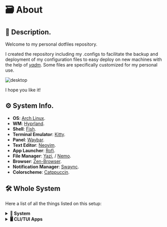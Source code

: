 # 🗃️ About

## 📝 Description.

Welcome to my personal dotfiles repository.

I created the repository including my .configs to facilitate the backup and deployment of my configuration files to easy deploy on new machines with the help of [_yadm_](https://yadm.io/). Some files are specifically customized for my personal use.

![desktop](https://camo.githubusercontent.com/0a00a85482c49d9c5c486e3c19a207e797ddf41b9bb14025c5fee97c445d3aeb/68747470733a2f2f77697265646c61696e2e732d756c2e65752f5739647879725546)

I hope you like it!

## ⚙️ System Info.

- **OS**: [Arch Linux](https://archlinux.org/).
- **WM**: [Hyprland](https://hyprland.org/).
- **Shell**: [Fish](https://fishshell.com/).
- **Terminal Emulator**: [Kitty](https://sw.kovidgoyal.net/kitty/).
- **Panel**: [Waybar](https://github.com/Alexays/Waybar).
- **Text Editor**: [Neovim](https://neovim.io/).
- **App Launcher**: [Rofi](https://davatorium.github.io/rofi/).
- **File Manager**: [Yazi](https://yazi-rs.github.io/), / [Nemo](https://community.linuxmint.com/software/view/nemo).
- **Browser**: [Zen-Browser](https://zen-browser.app).
- **Notification Manager**: [Swaync](https://github.com/ErikReider/SwayNotificationCenter).
- **Colorscheme**: [Catppuccin](https://github.com/catppuccin/catppuccin).

## 🛠️ Whole System

Here a list of all the things listed on this setup:

<details>
  <summary><b>🐧 System</b></summary>

| 📚 Entry                       | ✨ App                                                         |
| ------------------------------ | -------------------------------------------------------------- |
| **OS**                         | [Arch Linux](https://archlinux.org/)                           |
| **Package Manager**            | [pacman](https://wiki.archlinux.org/title/Pacman)              |
| **AUR Helper**                 | [yay](https://github.com/Jguer/yay)                            |
| **Window Manager**             | [hyprland](https://hyprland.org/)                              |
| **Notification Daemon/Center** | [swaync](https://github.com/ErikReider/SwayNotificationCenter) |
| **OSD Popup**                  | [swayosd](https://github.com/ErikReider/SwayOSD)               |
| **Bar**                        | [waybar](https://github.com/Alexays/Waybar)                    |
| **Audio Daemon**               | [pipewire](https://pipewire.org/)                              |
| **Application Launcher**       | [rofi](https://github.com/lbonn/rofi)                          |
| **Clipboard Manager**          | [wl-clipboard](https://github.com/bugaevc/wl-clipboard)        |
| **Wallpaper Switcher**         | [swww](https://github.com/Horus645/swww)                       |
| **Lock Screen**                | [hyprlock](https://github.com/hyprwm/hyprlock)                 |
| **Idle Timeout**               | [hypridle](https://github.com/hyprwm/hypridle)                 |
| **Color Picker**               | [hyprpicker](https://github.com/hyprwm/hyprpicker)             |
| **Screenshot Tool**            | [hyprshot](https://github.com/Gustash/Hyprshot)                |
| **Image Annotation**           | [satty](https://github.com/gabm/Satty)                         |

</details>

<details>
  <summary><b>🖥️ CLI/TUI Apps</b></summary>

| 📚 Entry                    | ✨ App                                                                |
| --------------------------- | --------------------------------------------------------------------- |
| **Shell**                   | [fish](https://fishshell.com/)                                        |
| **Terminal Emulator**       | [kitty](https://sw.kovidgoyal.net/kitty/)                             |
| **Terminal Multiplexer**    | [tmux](https://github.com/tmux/tmux)                                  |
| **Shell Prompt**            | [starship](https://starship.rs/)                                      |
| **Text Editor**             | [neovim](https://neovim.io/)                                          |
| **Shell History**           | [atuin](https://github.com/atuinsh/atuin)                             |
| **CD Replacement**          | [zoxide](https://github.com/ajeetdsouza/zoxide)                       |
| **LS Replacement**          | [eza](https://github.com/eza-community/eza)                           |
| **Cat Replacement**         | [bat](https://github.com/sharkdp/bat)                                 |
| **Find Replacement**        | [fd](https://github.com/sharkdp/fd)                                   |
| **File Manager**            | [yazi](https://yazi-rs.github.io/)                                    |
| **Help Pages**              | [navi](https://github.com/denisidoro/navi) / [TLDR](https://tldr.sh/) |
| **Fuzzy File Finder**       | [fzf](https://github.com/junegunn/fzf)                                |
| **Fuzzy Word Finder**       | [ripgrep](https://github.com/BurntSushi/ripgrep)                      |
| **Git TUI**                 | [lazygit](https://github.com/jesseduffield/lazygit)                   |
| **Npm Manager TUI**         | [lazynpm](https://github.com/jesseduffield/lazynpm)                   |
| **Docker TUI**              | [lazydocker](https://github.com/jesseduffield/lazydocker)             |
| **Arch Package Search TUI** | [pacseek](https://github.com/moson-mo/pacseek)                        |
| **Trash CLI**               | [gtrash](https://github.com/umlx5h/gtrash)                            |
| **Update Tool**             | [topgrade](https://github.com/topgrade-rs/topgrade)                   |
| **Audio Visualizer**        | [cava](https://github.com/karlstav/cava)                              |
| **System Monitor**          | [btop](https://github.com/aristocratos/btop)                          |
| **GPU Monitor**             | [nvtop](https://github.com/Syllo/nvtop)                               |
| **System Fetch**            | [fastfetch](https://github.com/fastfetch-cli/fastfetch)               |
| **Git Fetch**               | [onefetch](https://github.com/o2sh/onefetch)                          |
| **Keybindings TUI**         | [keyb](https://github.com/kencx/keyb)                                 |

</details>
